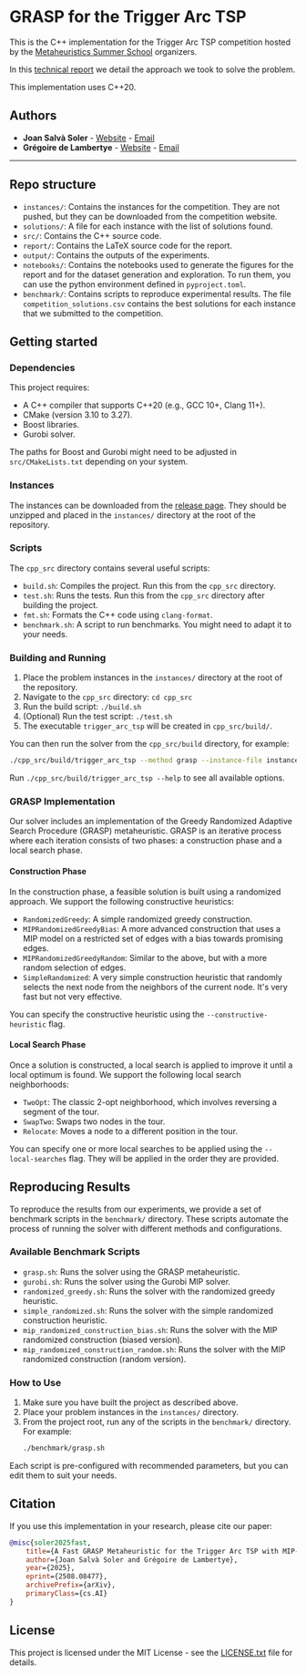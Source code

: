 # GRASP for the Trigger Arc TSP

This is the C++ implementation for the Trigger Arc TSP competition hosted by the [Metaheuristics Summer School](https://fourclicks.eu/fck/mess2024/frontend/#/home/dashboard) organizers.

In this [technical report](https://arxiv.org/abs/2508.08477) we detail the approach we took to solve the problem.

This implementation uses C++20.

## Authors

- **Joan Salvà Soler** - [Website](https://jsalvasoler.vercel.app) - [Email](mailto:jsalvasoler@hotmail.com)
- **Grégoire de Lambertye** - [Website](https://gdelambertye.vercel.app/) - [Email](mailto:gregoire.delambertye@gmail.com)

-----

## Repo structure

- `instances/`: Contains the instances for the competition. They are not pushed, but they can be downloaded from the competition website.
- `solutions/`: A file for each instance with the list of solutions found.
- `src/`: Contains the C++ source code.
- `report/`: Contains the LaTeX source code for the report.
- `output/`: Contains the outputs of the experiments.
- `notebooks/`: Contains the notebooks used to generate the figures for the report and for the dataset generation and exploration. To run them, you can use the python environment defined in `pyproject.toml`.
- `benchmark/`: Contains scripts to reproduce experimental results. The file `competition_solutions.csv` contains the best solutions for each instance that we submitted to the competition.

## Getting started

### Dependencies

This project requires:
- A C++ compiler that supports C++20 (e.g., GCC 10+, Clang 11+).
- CMake (version 3.10 to 3.27).
- Boost libraries.
- Gurobi solver.

The paths for Boost and Gurobi might need to be adjusted in `src/CMakeLists.txt` depending on your system.

### Instances

The instances can be downloaded from the [release page](https://github.com/jsalvasoler/trigger_arc_tsp/releases/tag/v1.0.0/instances.zip). They should be unzipped and placed in the `instances/` directory at the root of the repository.

### Scripts

The `cpp_src` directory contains several useful scripts:

- `build.sh`: Compiles the project. Run this from the `cpp_src` directory.
- `test.sh`: Runs the tests. Run this from the `cpp_src` directory after building the project.
- `fmt.sh`: Formats the C++ code using `clang-format`.
- `benchmark.sh`: A script to run benchmarks. You might need to adapt it to your needs.

### Building and Running

1.  Place the problem instances in the `instances/` directory at the root of the repository.
2.  Navigate to the `cpp_src` directory: `cd cpp_src`
3.  Run the build script: `./build.sh`
4.  (Optional) Run the test script: `./test.sh`
5.  The executable `trigger_arc_tsp` will be created in `cpp_src/build/`.

You can then run the solver from the `cpp_src/build` directory, for example:

```bash
./cpp_src/build/trigger_arc_tsp --method grasp --instance-file instances/instances_release_1/grf1.txt --n-trials 10 --local-searches TwoOpt SwapTwo Relocate --constructive-heuristic SimpleRandomized --logs --alpha 0.1 --beta 3.0 --save-solutions
```

Run `./cpp_src/build/trigger_arc_tsp --help` to see all available options.

### GRASP Implementation

Our solver includes an implementation of the Greedy Randomized Adaptive Search Procedure (GRASP) metaheuristic. GRASP is an iterative process where each iteration consists of two phases: a construction phase and a local search phase.

#### Construction Phase

In the construction phase, a feasible solution is built using a randomized approach. We support the following constructive heuristics:

-   `RandomizedGreedy`: A simple randomized greedy construction.
-   `MIPRandomizedGreedyBias`: A more advanced construction that uses a MIP model on a restricted set of edges with a bias towards promising edges.
-   `MIPRandomizedGreedyRandom`: Similar to the above, but with a more random selection of edges.
-   `SimpleRandomized`: A very simple construction heuristic that randomly selects the next node from the neighbors of the current node. It's very fast but not very effective.

You can specify the constructive heuristic using the `--constructive-heuristic` flag.

#### Local Search Phase

Once a solution is constructed, a local search is applied to improve it until a local optimum is found. We support the following local search neighborhoods:

-   `TwoOpt`: The classic 2-opt neighborhood, which involves reversing a segment of the tour.
-   `SwapTwo`: Swaps two nodes in the tour.
-   `Relocate`: Moves a node to a different position in the tour.

You can specify one or more local searches to be applied using the `--local-searches` flag. They will be applied in the order they are provided. 

## Reproducing Results

To reproduce the results from our experiments, we provide a set of benchmark scripts in the `benchmark/` directory. These scripts automate the process of running the solver with different methods and configurations.

### Available Benchmark Scripts

- `grasp.sh`: Runs the solver using the GRASP metaheuristic.
- `gurobi.sh`: Runs the solver using the Gurobi MIP solver.
- `randomized_greedy.sh`: Runs the solver with the randomized greedy heuristic.
- `simple_randomized.sh`: Runs the solver with the simple randomized construction heuristic.
- `mip_randomized_construction_bias.sh`: Runs the solver with the MIP randomized construction (biased version).
- `mip_randomized_construction_random.sh`: Runs the solver with the MIP randomized construction (random version).

### How to Use

1. Make sure you have built the project as described above.
2. Place your problem instances in the `instances/` directory.
3. From the project root, run any of the scripts in the `benchmark/` directory. For example:
   ```bash
   ./benchmark/grasp.sh
   ```

Each script is pre-configured with recommended parameters, but you can edit them to suit your needs.

## Citation

If you use this implementation in your research, please cite our paper:

```bibtex
@misc{soler2025fast,
    title={A Fast GRASP Metaheuristic for the Trigger Arc TSP with MIP-Based Construction and Multi-Neighborhood Local Search},
    author={Joan Salvà Soler and Grégoire de Lambertye},
    year={2025},
    eprint={2508.08477},
    archivePrefix={arXiv},
    primaryClass={cs.AI}
}
```

## License

This project is licensed under the MIT License - see the [LICENSE.txt](LICENSE.txt) file for details.
